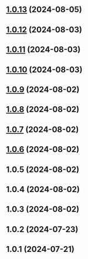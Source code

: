 ## [1.0.13](https://github.com/alustan/web-app-demo/compare/1.0.12...1.0.13) (2024-08-05)

## [1.0.12](https://github.com/alustan/web-app-demo/compare/1.0.11...1.0.12) (2024-08-03)

## [1.0.11](https://github.com/alustan/web-app-demo/compare/1.0.10...1.0.11) (2024-08-03)

## [1.0.10](https://github.com/alustan/web-app-demo/compare/1.0.9...1.0.10) (2024-08-03)

## [1.0.9](https://github.com/alustan/web-app-demo/compare/1.0.8...1.0.9) (2024-08-02)

## [1.0.8](https://github.com/alustan/web-app-demo/compare/v1.0.7...1.0.8) (2024-08-02)

## [1.0.7](https://github.com/alustan/web-app-demo/compare/v1.0.6...v1.0.7) (2024-08-02)

## [1.0.6](https://github.com/alustan/web-app-demo/compare/v1.0.5...v1.0.6) (2024-08-02)

## 1.0.5 (2024-08-02)

## 1.0.4 (2024-08-02)

## 1.0.3 (2024-08-02)

## 1.0.2 (2024-07-23)

## 1.0.1 (2024-07-21)

